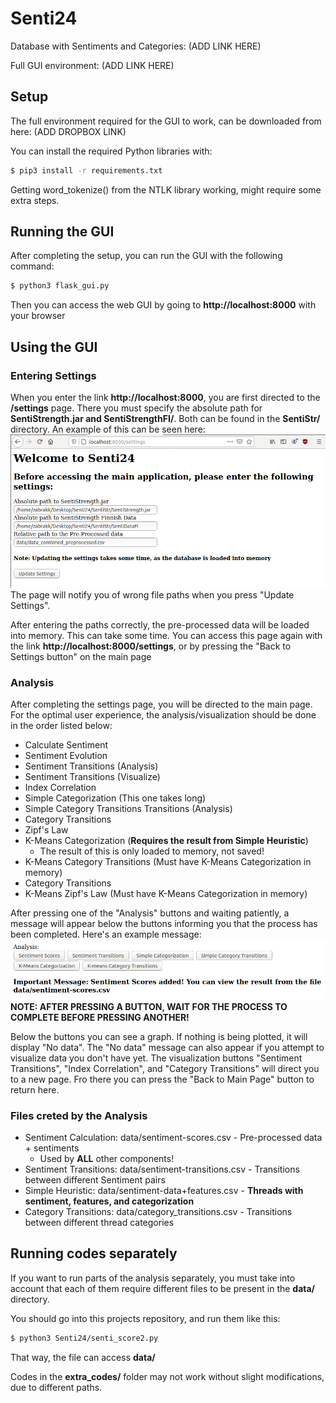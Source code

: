# Senti24

Database with Sentiments and Categories: (ADD LINK HERE)

Full GUI environment: (ADD LINK HERE)

## Setup
The full environment required for the GUI to work, can be downloaded from here: (ADD DROPBOX LINK)

You can install the required Python libraries with:
```bash
$ pip3 install -r requirements.txt
```
Getting word_tokenize() from the NTLK library working, might require some extra steps.

## Running the GUI
After completing the setup, you can run the GUI with the following command:
```bash
$ python3 flask_gui.py
```
Then you can access the web GUI by going to **http://localhost:8000** with your browser

## Using the GUI

### Entering Settings
When you enter the link **http://localhost:8000**, you are first directed to the **/settings** page. There you must specify the absolute path for **SentiStrength.jar and SentiStrengthFI/**. Both can be found in the **SentiStr/** directory.
An example of this can be seen here:
![Example settings](help_img/step1.png)
The page will notify you of wrong file paths when you press "Update Settings".

After entering the paths correctly, the pre-processed data will be loaded into memory. This can take some time.
You can access this page again with the link **http://localhost:8000/settings**, or by pressing the "Back to Settings button" on the main page

### Analysis
After completing the settings page, you will be directed to the main page. For the optimal user experience, the analysis/visualization should be done in the order listed below:
* Calculate Sentiment
* Sentiment Evolution
* Sentiment Transitions (Analysis)
* Sentiment Transitions (Visualize)
* Index Correlation
* Simple Categorization (This one takes long)
* Simple Category Transitions Transitions (Analysis)
* Category Transitions
* Zipf's Law
* K-Means Categorization (**Requires the result from Simple Heuristic**) 
    * The result of this is only loaded to memory, not saved!
* K-Means Category Transitions (Must have K-Means Categorization in memory)
* Category Transitions
* K-Means Zipf's Law (Must have K-Means Categorization in memory)

After pressing one of the "Analysis" buttons and waiting patiently, a message will appear below the buttons informing you that the process has been completed.
Here's an example message:
![Sentiment Calculation Complete](help_img/step3.png)
**NOTE: AFTER PRESSING A BUTTON, WAIT FOR THE PROCESS TO COMPLETE BEFORE PRESSING ANOTHER!**

Below the buttons you can see a graph. If nothing is being plotted, it will display "No data". The "No data" message can also appear if you attempt to visualize data you don't have yet.
The visualization buttons "Sentiment Transitions", "Index Correlation", and "Category Transitions" will direct you to a new page. Fro there you can press the "Back to Main Page" button to return here. 

### Files creted by the Analysis
* Sentiment Calculation: data/sentiment-scores.csv - Pre-processed data + sentiments
    * Used by **ALL** other components!
* Sentiment Transitions: data/sentiment-transitions.csv - Transitions between different Sentiment pairs
* Simple Heuristic: data/sentiment-data+features.csv - **Threads with sentiment, features, and categorization**
* Category Transitions: data/category_transitions.csv - Transitions between different thread categories

## Running codes separately
If you want to run parts of the analysis separately, you must take into account that each of them require different files to be present in the **data/** directory.

You should go into this projects repository, and run them like this:
```bash
$ python3 Senti24/senti_score2.py
```
That way, the file can access **data/**

Codes in the **extra_codes/** folder may not work without slight modifications, due to different paths.
